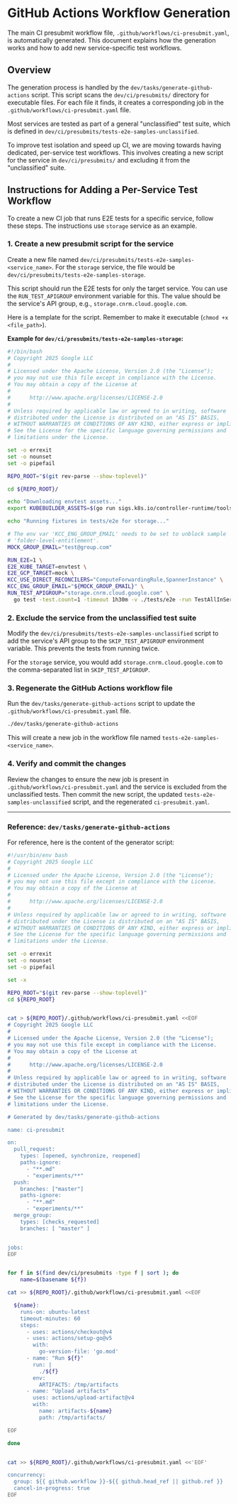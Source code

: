 # GitHub Actions Workflow Generation

The main CI presubmit workflow file, `.github/workflows/ci-presubmit.yaml`, is automatically generated. This document explains how the generation works and how to add new service-specific test workflows.

## Overview

The generation process is handled by the `dev/tasks/generate-github-actions` script. This script scans the `dev/ci/presubmits/` directory for executable files. For each file it finds, it creates a corresponding job in the `.github/workflows/ci-presubmit.yaml` file.

Most services are tested as part of a general "unclassified" test suite, which is defined in `dev/ci/presubmits/tests-e2e-samples-unclassified`.

To improve test isolation and speed up CI, we are moving towards having dedicated, per-service test workflows. This involves creating a new script for the service in `dev/ci/presubmits/` and excluding it from the "unclassified" suite.

## Instructions for Adding a Per-Service Test Workflow

To create a new CI job that runs E2E tests for a specific service, follow these steps. The instructions use `storage` service as an example.

### 1. Create a new presubmit script for the service

Create a new file named `dev/ci/presubmits/tests-e2e-samples-<service_name>`. For the `storage` service, the file would be `dev/ci/presubmits/tests-e2e-samples-storage`.

This script should run the E2E tests for only the target service. You can use the `RUN_TEST_APIGROUP` environment variable for this. The value should be the service's API group, e.g., `storage.cnrm.cloud.google.com`.

Here is a template for the script. Remember to make it executable (`chmod +x <file_path>`).

**Example for `dev/ci/presubmits/tests-e2e-samples-storage`:**
```bash
#!/bin/bash
# Copyright 2025 Google LLC
#
# Licensed under the Apache License, Version 2.0 (the "License");
# you may not use this file except in compliance with the License.
# You may obtain a copy of the License at
#
#      http://www.apache.org/licenses/LICENSE-2.0
#
# Unless required by applicable law or agreed to in writing, software
# distributed under the License is distributed on an "AS IS" BASIS,
# WITHOUT WARRANTIES OR CONDITIONS OF ANY KIND, either express or implied.
# See the License for the specific language governing permissions and
# limitations under the License.

set -o errexit
set -o nounset
set -o pipefail

REPO_ROOT="$(git rev-parse --show-toplevel)"

cd ${REPO_ROOT}/

echo "Downloading envtest assets..."
export KUBEBUILDER_ASSETS=$(go run sigs.k8s.io/controller-runtime/tools/setup-envtest@latest use -p path)

echo "Running fixtures in tests/e2e for storage..."

# The env var 'KCC_ENG_GROUP_EMAIL' needs to be set to unblock sample
# 'folder-level-entitlement'.
MOCK_GROUP_EMAIL="test@group.com"

RUN_E2E=1 \
E2E_KUBE_TARGET=envtest \
E2E_GCP_TARGET=mock \
KCC_USE_DIRECT_RECONCILERS="ComputeForwardingRule,SpannerInstance" \
KCC_ENG_GROUP_EMAIL="${MOCK_GROUP_EMAIL}" \
RUN_TEST_APIGROUP="storage.cnrm.cloud.google.com" \
  go test -test.count=1 -timeout 1h30m -v ./tests/e2e -run TestAllInSeries/samples
```

### 2. Exclude the service from the unclassified test suite

Modify the `dev/ci/presubmits/tests-e2e-samples-unclassified` script to add the service's API group to the `SKIP_TEST_APIGROUP` environment variable. This prevents the tests from running twice.

For the `storage` service, you would add `storage.cnrm.cloud.google.com` to the comma-separated list in `SKIP_TEST_APIGROUP`.

### 3. Regenerate the GitHub Actions workflow file

Run the `dev/tasks/generate-github-actions` script to update the `.github/workflows/ci-presubmit.yaml` file.

```bash
./dev/tasks/generate-github-actions
```

This will create a new job in the workflow file named `tests-e2e-samples-<service_name>`.

### 4. Verify and commit the changes

Review the changes to ensure the new job is present in `.github/workflows/ci-presubmit.yaml` and the service is excluded from the unclassified tests. Then commit the new script, the updated `tests-e2e-samples-unclassified` script, and the regenerated `ci-presubmit.yaml`.

---

### Reference: `dev/tasks/generate-github-actions`

For reference, here is the content of the generator script:

```bash
#!/usr/bin/env bash
# Copyright 2025 Google LLC
#
# Licensed under the Apache License, Version 2.0 (the "License");
# you may not use this file except in compliance with the License.
# You may obtain a copy of the License at
#
#      http://www.apache.org/licenses/LICENSE-2.0
#
# Unless required by applicable law or agreed to in writing, software
# distributed under the License is distributed on an "AS IS" BASIS,
# WITHOUT WARRANTIES OR CONDITIONS OF ANY KIND, either express or implied.
# See the License for the specific language governing permissions and
# limitations under the License.

set -o errexit
set -o nounset
set -o pipefail

set -x

REPO_ROOT="$(git rev-parse --show-toplevel)"
cd ${REPO_ROOT}


cat > ${REPO_ROOT}/.github/workflows/ci-presubmit.yaml <<EOF
# Copyright 2025 Google LLC
#
# Licensed under the Apache License, Version 2.0 (the "License");
# you may not use this file except in compliance with the License.
# You may obtain a copy of the License at
#
#      http://www.apache.org/licenses/LICENSE-2.0
#
# Unless required by applicable law or agreed to in writing, software
# distributed under the License is distributed on an "AS IS" BASIS,
# WITHOUT WARRANTIES OR CONDITIONS OF ANY KIND, either express or implied.
# See the License for the specific language governing permissions and
# limitations under the License.

# Generated by dev/tasks/generate-github-actions

name: ci-presubmit

on:
  pull_request:
    types: [opened, synchronize, reopened]
    paths-ignore:
      - "**.md"
      - "experiments/**"
  push:
    branches: ["master"]
    paths-ignore:
      - "**.md"
      - "experiments/**"
  merge_group:
    types: [checks_requested]
    branches: [ "master" ]


jobs:
EOF


for f in $(find dev/ci/presubmits -type f | sort ); do
    name=$(basename ${f})

cat >> ${REPO_ROOT}/.github/workflows/ci-presubmit.yaml <<EOF

  ${name}:
    runs-on: ubuntu-latest
    timeout-minutes: 60
    steps:
      - uses: actions/checkout@v4
      - uses: actions/setup-go@v5
        with:
          go-version-file: 'go.mod'
      - name: "Run ${f}"
        run: |
          ./${f}
        env:
          ARTIFACTS: /tmp/artifacts
      - name: "Upload artifacts"
        uses: actions/upload-artifact@v4
        with:
          name: artifacts-${name}
          path: /tmp/artifacts/

EOF

done


cat >> ${REPO_ROOT}/.github/workflows/ci-presubmit.yaml <<'EOF'

concurrency:
  group: ${{ github.workflow }}-${{ github.head_ref || github.ref }}
  cancel-in-progress: true
EOF
```